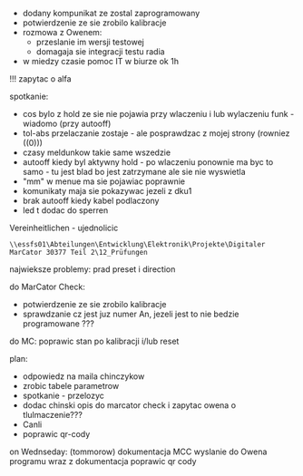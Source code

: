 - dodany kompunikat ze zostal zaprogramowany 
- potwierdzenie ze sie zrobilo kalibracje
- rozmowa z Owenem:
	- przeslanie im wersji testowej
	- domagaja sie integracji testu radia
- w miedzy czasie pomoc IT w biurze ok 1h


!!! zapytac o alfa

spotkanie:
- cos bylo z hold ze sie nie pojawia przy wlaczeniu i lub wylaczeniu funk - wiadomo (przy autooff)
- tol-abs przelaczanie zostaje - ale posprawdzac z mojej strony (rowniez ((0)))
- czasy meldunkow takie same wszedzie
- autooff kiedy byl aktywny hold - po wlaczeniu ponownie ma byc to samo - tu jest blad bo jest zatrzymane ale sie nie wyswietla
- "mm" w menue ma sie pojawiac poprawnie
- komunikaty maja sie pokazywac jezeli z dku1
- brak autooff kiedy kabel podlaczony
- led t dodac do sperren

Vereinheitlichen - ujednolicic

``\\essfs01\Abteilungen\Entwicklung\Elektronik\Projekte\Digitaler MarCator 30377 Teil 2\12_Prüfungen``

najwieksze problemy:
prad 
preset i direction

do MarCator Check:
- potwierdzenie ze sie zrobilo kalibracje
- sprawdzanie cz jest juz numer An, jezeli jest to nie bedzie programowane ???

do MC:
poprawic stan po kalibracji i/lub reset

plan:
- odpowiedz na maila chinczykow
- zrobic tabele parametrow
- spotkanie - przelozyc
- dodac chinski opis do marcator check i zapytac owena o tlulmaczenie???
- Canli
- poprawic qr-cody



on Wednseday: (tommorow)
dokumentacja MCC
wyslanie do Owena programu wraz z dokumentacja
poprawic qr cody